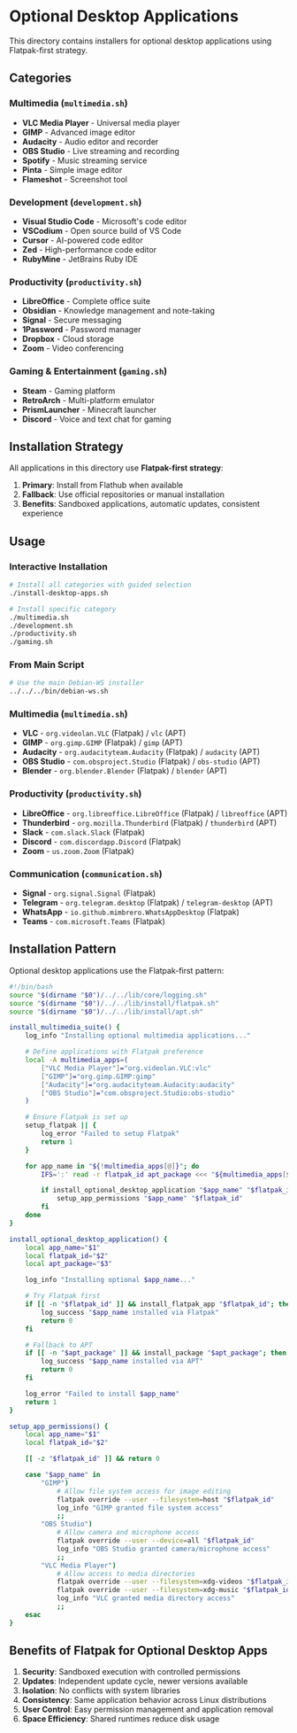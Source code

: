 # Optional Desktop Applications

This directory contains installers for optional desktop applications using Flatpak-first strategy.

## Categories

### Multimedia (`multimedia.sh`)
- **VLC Media Player** - Universal media player
- **GIMP** - Advanced image editor
- **Audacity** - Audio editor and recorder
- **OBS Studio** - Live streaming and recording
- **Spotify** - Music streaming service
- **Pinta** - Simple image editor
- **Flameshot** - Screenshot tool

### Development (`development.sh`)
- **Visual Studio Code** - Microsoft's code editor
- **VSCodium** - Open source build of VS Code
- **Cursor** - AI-powered code editor
- **Zed** - High-performance code editor
- **RubyMine** - JetBrains Ruby IDE

### Productivity (`productivity.sh`)
- **LibreOffice** - Complete office suite
- **Obsidian** - Knowledge management and note-taking
- **Signal** - Secure messaging
- **1Password** - Password manager
- **Dropbox** - Cloud storage
- **Zoom** - Video conferencing

### Gaming & Entertainment (`gaming.sh`)
- **Steam** - Gaming platform
- **RetroArch** - Multi-platform emulator
- **PrismLauncher** - Minecraft launcher
- **Discord** - Voice and text chat for gaming

## Installation Strategy

All applications in this directory use **Flatpak-first strategy**:

1. **Primary**: Install from Flathub when available
2. **Fallback**: Use official repositories or manual installation
3. **Benefits**: Sandboxed applications, automatic updates, consistent experience

## Usage

### Interactive Installation
```bash
# Install all categories with guided selection
./install-desktop-apps.sh

# Install specific category
./multimedia.sh
./development.sh
./productivity.sh
./gaming.sh
```

### From Main Script
```bash
# Use the main Debian-WS installer
../../../bin/debian-ws.sh
```

### Multimedia (`multimedia.sh`)
- **VLC** - `org.videolan.VLC` (Flatpak) / `vlc` (APT)
- **GIMP** - `org.gimp.GIMP` (Flatpak) / `gimp` (APT)
- **Audacity** - `org.audacityteam.Audacity` (Flatpak) / `audacity` (APT)
- **OBS Studio** - `com.obsproject.Studio` (Flatpak) / `obs-studio` (APT)
- **Blender** - `org.blender.Blender` (Flatpak) / `blender` (APT)

### Productivity (`productivity.sh`)
- **LibreOffice** - `org.libreoffice.LibreOffice` (Flatpak) / `libreoffice` (APT)
- **Thunderbird** - `org.mozilla.Thunderbird` (Flatpak) / `thunderbird` (APT)
- **Slack** - `com.slack.Slack` (Flatpak)
- **Discord** - `com.discordapp.Discord` (Flatpak)
- **Zoom** - `us.zoom.Zoom` (Flatpak)

### Communication (`communication.sh`)
- **Signal** - `org.signal.Signal` (Flatpak)
- **Telegram** - `org.telegram.desktop` (Flatpak) / `telegram-desktop` (APT)
- **WhatsApp** - `io.github.mimbrero.WhatsAppDesktop` (Flatpak)
- **Teams** - `com.microsoft.Teams` (Flatpak)

## Installation Pattern

Optional desktop applications use the Flatpak-first pattern:

```bash
#!/bin/bash
source "$(dirname "$0")/../../lib/core/logging.sh"
source "$(dirname "$0")/../../lib/install/flatpak.sh"
source "$(dirname "$0")/../../lib/install/apt.sh"

install_multimedia_suite() {
    log_info "Installing optional multimedia applications..."

    # Define applications with Flatpak preference
    local -A multimedia_apps=(
        ["VLC Media Player"]="org.videolan.VLC:vlc"
        ["GIMP"]="org.gimp.GIMP:gimp"
        ["Audacity"]="org.audacityteam.Audacity:audacity"
        ["OBS Studio"]="com.obsproject.Studio:obs-studio"
    )

    # Ensure Flatpak is set up
    setup_flatpak || {
        log_error "Failed to setup Flatpak"
        return 1
    }

    for app_name in "${!multimedia_apps[@]}"; do
        IFS=':' read -r flatpak_id apt_package <<< "${multimedia_apps[$app_name]}"

        if install_optional_desktop_application "$app_name" "$flatpak_id" "$apt_package"; then
            setup_app_permissions "$app_name" "$flatpak_id"
        fi
    done
}

install_optional_desktop_application() {
    local app_name="$1"
    local flatpak_id="$2"
    local apt_package="$3"

    log_info "Installing optional $app_name..."

    # Try Flatpak first
    if [[ -n "$flatpak_id" ]] && install_flatpak_app "$flatpak_id"; then
        log_success "$app_name installed via Flatpak"
        return 0
    fi

    # Fallback to APT
    if [[ -n "$apt_package" ]] && install_package "$apt_package"; then
        log_success "$app_name installed via APT"
        return 0
    fi

    log_error "Failed to install $app_name"
    return 1
}

setup_app_permissions() {
    local app_name="$1"
    local flatpak_id="$2"

    [[ -z "$flatpak_id" ]] && return 0

    case "$app_name" in
        "GIMP")
            # Allow file system access for image editing
            flatpak override --user --filesystem=host "$flatpak_id"
            log_info "GIMP granted file system access"
            ;;
        "OBS Studio")
            # Allow camera and microphone access
            flatpak override --user --device=all "$flatpak_id"
            log_info "OBS Studio granted camera/microphone access"
            ;;
        "VLC Media Player")
            # Allow access to media directories
            flatpak override --user --filesystem=xdg-videos "$flatpak_id"
            flatpak override --user --filesystem=xdg-music "$flatpak_id"
            log_info "VLC granted media directory access"
            ;;
    esac
}
```

## Benefits of Flatpak for Optional Desktop Apps

1. **Security**: Sandboxed execution with controlled permissions
2. **Updates**: Independent update cycle, newer versions available
3. **Isolation**: No conflicts with system libraries
4. **Consistency**: Same application behavior across Linux distributions
5. **User Control**: Easy permission management and application removal
6. **Space Efficiency**: Shared runtimes reduce disk usage
